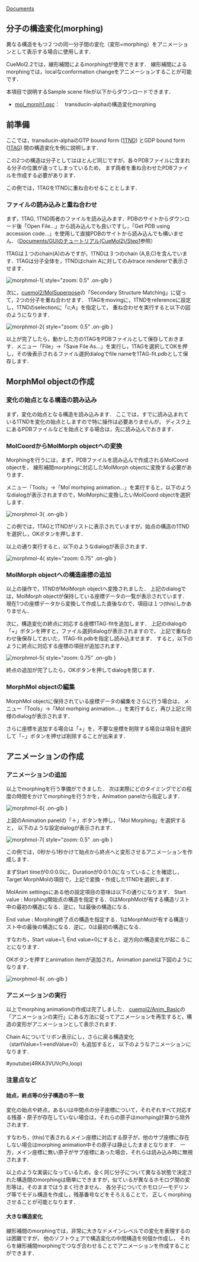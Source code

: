 [Documents](../Documents)
## 分子の構造変化(morphing)
異なる構造をもつ２つの同一分子間の変化（変形=morphing）をアニメーションとして表示する場合に使用します．

CueMol2.2では，線形補間によるmorphingが使用できます．
線形補間によるmorphingでは，localなconformation changeをアニメーションすることが可能です．

本項目で説明するSample scene fileが以下からダウンロードできます．

-  [mol_morph1.qsc](http://downloads.sourceforge.net/project/cuemol/sample-files/2.2/mol_morph1.qsc)：　transducin-alphaの構造変化morphing

## 前準備
ここでは，transducin-alphaのGTP bound form ([1TND](http://www.rcsb.org/pdb/explore.do?structureId=1tnd)) とGDP bound form ([1TAG](http://www.rcsb.org/pdb/explore.do?structureId=1tag)) 間の構造変化を例に説明します．

この2つの構造は分子としてはほとんど同じですが，各々PDBファイルに含まれる分子の位置が違ってしまっているため，
まず両者を重ね合わせたPDBファイルを作成する必要があります．

この例では，1TAGを1TNDに重ね合わせることとします．

### ファイルの読み込みと重ね合わせ
まず，1TAG, 1TND両者のファイルを読み込みます．PDBのサイトからダウンロード後「Open File...」から読み込んでも良いですし，「Get PDB using accession code...」を使用して直接PDBのサイトから読み込んでも構いません．（[Documents/GUIのチュートリアル(CueMol2)/Step1](../Documents/GUIのチュートリアル(CueMol2)/Step1)参照）

1TAGは１つのchain(A)のみですが，1TNDは３つのchain (A,B,C)を含んでいます．1TAGは分子全体を，1TNDはchain Aに対してのみtrace rendererで表示させます．


![morphmol-1](../assets/images/cuemol2/Anim_MolMorph/morphmol-1.png){ style="zoom: 0.5" .on-glb }


次に，[cuemol2/MolSuperpose](../cuemol2/MolSuperpose)の「Secondary Structure Matching」に従って，2つの分子を重ね合わせます．
1TAGをmovingに，1TNDをreferenceに設定し，1TNDのselectionに「c;A」を指定して，
重ね合わせを実行すると以下の図のようになります．


![morphmol-2](../assets/images/cuemol2/Anim_MolMorph/morphmol-2.png){ style="zoom: 0.5" .on-glb }


以上が完了したら，動かした方の1TAGをPDBファイルとして保存しておきます．メニュー「File」→「Save File As...」を実行し，1TAGを選択してOKを押し，その後表示されるファイル選択dialogでfile nameを1TAG-fit.pdbとして保存します．


## MorphMol objectの作成
### 変化の始点となる構造の読み込み
まず，変化の始点となる構造を読み込みます．
ここでは，すでに読み込まれている1TNDを変化の始点としますので特に操作は必要ありませんが，
ディスク上にあるPDBファイルなどを始点とする場合は，先に読み込んでおきます．

### MolCoordからMolMorph objectへの変換
Morphingを行うには，まず，PDBファイルを読み込んで作成されるMolCoord objectを，
線形補間morphingに対応したMolMorph objectに変換する必要があります．

メニュー「Tools」→「Mol morhping animation...」を実行すると，以下のようなdialogが表示されますので，MolMorphに変換したいMolCoord objectを選択します．

![morphmol-3](../assets/images/cuemol2/Anim_MolMorph/morphmol-3.png){ .on-glb }

この例では，1TAGと1TNDがリストに表示されていますが，始点の構造の1TNDを選択し，OKボタンを押します．

以上の通り実行すると，以下のようなdialogが表示されます．

![morphmol-4](../assets/images/cuemol2/Anim_MolMorph/morphmol-4.png){ style="zoom: 0.75" .on-glb }


### MolMorph objectへの構造座標の追加
以上の操作で，1TNDがMolMorph objectへ変換されました．
上記のdialogでは，MolMorph objectが保持している座標データの一覧が表示されています．
現在1つの座標データから変換して作成した直後なので，項目は１つ(this)しかありません．

次に，構造変化の終点に対応する座標1TAG-fitを追加します．
上記のdialogの「+」ボタンを押すと，ファイル選択dialogが表示されますので，
上記で重ね合わせ後保存しておいた，1TAG-fit.pdbを指定し読み込ませます．
すると，以下のように終点に対応する座標の項目が追加されます．

![morphmol-5](../assets/images/cuemol2/Anim_MolMorph/morphmol-5.png){ style="zoom: 0.75" .on-glb }


終点の追加が完了したら，OKボタンを押してdialogを閉じます．

### MorphMol objectの編集
MorphMol objectに保持されている座標データの編集をさらに行う場合は，
メニュー「Tools」→「Mol morhping animation...」を実行すると，再び上記と同様のdialogが表示されます．

さらに座標を追加する場合は「+」を，不要な座標を削除する場合は項目を選択して「−」ボタンを押せば削除することが出来ます．

## アニメーションの作成
### アニメーションの追加
以上でmorphingを行う準備ができました．
次は実際にどのタイミングでどの程度の時間をかけてmorphingを行うかを，Animation panelから指定します．


![morphmol-6](../assets/images/cuemol2/Anim_MolMorph/morphmol-6.png){ .on-glb }


上図のAnimation panelの「＋」ボタンを押し，「Mol Morphing」を選択すると，
以下のような設定dialogが表示されます．


![morphmol-7](../assets/images/cuemol2/Anim_MolMorph/morphmol-7.png){ style="zoom: 0.5" .on-glb }


この例では，0秒から1秒かけて始点から終点へと変形させるアニメーションを作成します．

まずStart timeが0:0:0.0に，Durationが0:0:1.0になっていることを確認し，
Target MorphMolの項目で，上記で変換・作成した1TNDを選択します．

MolAnim settingsにある他の設定項目の意味は以下の通りになります．
Start value
:   Morphing開始点の構造を指定する．0はMorphMolが有する構造リスト中の最初の構造になる．逆に，1は最後の構造になる．

End value
:   Morphing終了点の構造を指定する．1はMorphMolが有する構造リスト中の最後の構造になる．逆に，0は最初の構造になる．


すなわち，Start value=1, End value=0にすると，逆方向の構造変化が起こることになります．

OKボタンを押すとanimation itemが追加され，Animation panelは下図のようになります．


![morphmol-8](../assets/images/cuemol2/Anim_MolMorph/morphmol-8.png){ .on-glb }


### アニメーションの実行
以上でmorphing animationの作成は完了しました．
[cuemol2/Anim_Basic](../cuemol2/Anim_Basic)の「アニメーションの実行」にある方法に従ってアニメーションを再生すると，構造の変形がアニメーションとして表示されます．

Chain Aについてリボン表示にし，さらに戻る構造変化（startValue=1→endValue=0）も追加すると，
以下のようなアニメーションになります．

#youtube(4RKA3VUVcPo,loop)
### 注意点など
#### 始点，終点等の分子構造の不一致
変化の始点や終点，あるいは中間点の分子座標について，それぞれすべて対応する残基・原子が存在していない場合は，それらの原子はmorhping計算から除外されます．

すなわち，(this)で表されるメイン座標に対応する原子が，他のサブ座標に存在しない場合はmorphing animation中その原子は静止したままとなります．
一方，メイン座標に無い原子がサブ座標にあった場合，それらは読み込み時に無視されます．

以上のような実装になっているため，全く同じ分子について異なる状態で決定された構造間のmorphingは簡単にできますが，似ているが異なるホモログ間の変形等は，そのままではうまく行きません．
各分子についてホモロジ―モデリング等でモデル構造を作成し，残基番号などをそろえることで，
正しくmorphingさせることが可能となります．


#### 大きな構造変化
線形補間のmorphingでは，非常に大きなドメインレベルでの変化を表現するのは困難ですが，
他のソフトウェアで構造変化の中間構造を何個か作成し，
それらを線形補間morphingでつなぎ合わせることでアニメーションを作成することができます．
